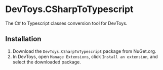 # DevToys.CSharpToTypescript
The C# to Typescript classes conversion tool for DevToys.

## Installation
1. Download the `DevToys.CSharpToTypescript` package from NuGet.org.
2. In DevToys, open `Manage Extensions`, click `Install an extension`, and select the downloaded package.
